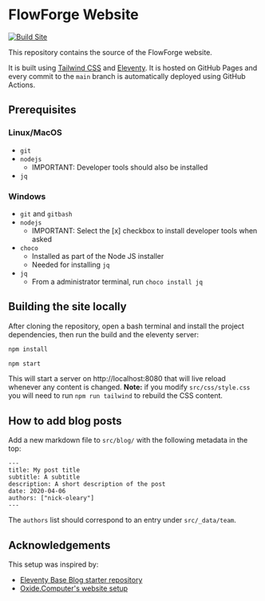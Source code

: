 # FlowForge Website

[![Build Site](https://github.com/flowforge/website/actions/workflows/build.yml/badge.svg?branch=main)](https://github.com/flowforge/website/actions/workflows/build.yml)

This repository contains the source of the FlowForge website.

It is built using [Tailwind CSS](https://tailwindcss.com/) and [Eleventy](https://www.11ty.dev/).
It is hosted on GitHub Pages and every commit to the `main` branch is automatically
deployed using GitHub Actions.

## Prerequisites 

### Linux/MacOS
* `git`
* `nodejs`
   * IMPORTANT: Developer tools should also be installed
* `jq`
### Windows
* `git` and `gitbash`
* `nodejs`
   * IMPORTANT: Select the [x] checkbox to install developer tools when asked
* `choco` 
   * Installed as part of the Node JS installer
   * Needed for installing `jq`
* `jq`
   * From a administrator terminal, run `choco install jq`

## Building the site locally

After cloning the repository, open a bash terminal and install the 
project dependencies, then run the build and the eleventy server:

```bash
npm install

npm start
```

This will start a server on http://localhost:8080 that will live reload whenever
any content is changed. **Note:** if you modify `src/css/style.css` you will need
to run `npm run tailwind` to rebuild the CSS content.

## How to add blog posts

Add a new markdown file to `src/blog/` with the following metadata in the top:

```
---
title: My post title
subtitle: A subtitle
description: A short description of the post
date: 2020-04-06
authors: ["nick-oleary"]
---
```

The `authors` list should correspond to an entry under `src/_data/team`.

## Acknowledgements

This setup was inspired by:

 - [Eleventy Base Blog starter repository](https://github.com/11ty/eleventy-base-blog)
 - [Oxide.Computer's website setup](https://github.com/oxidecomputer/website)

